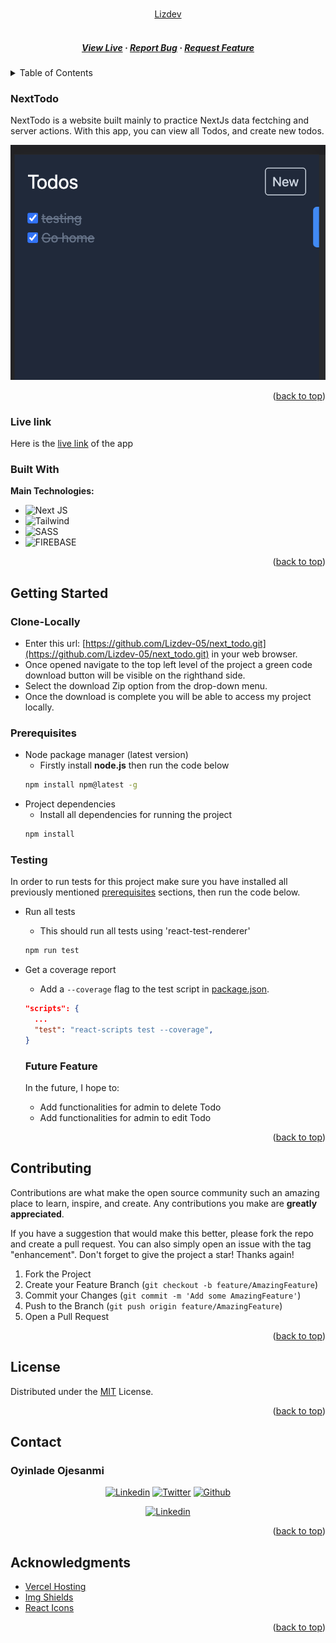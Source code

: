 <a name="readme-top"></a>

<!-- PROJECT LOGO -->
<br />
<div align="center">
  <a href="https://lizdev.tech/">
    Lizdev
  </a>

  <h5 align="center"> 
    <br />
    <a href="#" target="_blank">View Live</a>
    ·
    <a href="https://github.com/Lizdev-05/next_todo/issues/new" target="_blank">Report Bug</a>
    ·
    <a href="https://github.com/Lizdev-05/next_todo/issues/new" target="_blank">Request Feature</a>
  </h5>
</div>

<!-- TABLE OF CONTENTS -->
<details>
  <summary>Table of Contents</summary>
  <ol>
    <li>
      <a href="#nexttodo">NextTodo</a>
      <ul>
        <li><a href="#live-link">Live Link</a></li>
        <li><a href="#built-with">Built With</a></li>
      </ul>
    </li>
    <li>
      <a href="#getting-started">Getting Started</a>
      <ul>
        <li><a href="#clone-locally">Clone Locally</a></li>
        <li><a href="#prerequisites">Prerequisites</a></li>
        <li><a href="#testing">Testing</a></li>
        <li><a href="#future-feture">Future Feature</a></li>
      </ul>
    </li>
    <li><a href="#contributing">Contributing</a></li>
    <li><a href="#license">License</a></li>
    <li><a href="#contact">Contact</a></li>
    <li><a href="#acknowledgments">Acknowledgments</a></li>
  </ol>
</details>

<!-- ABOUT THE PROJECT -->

### NextTodo

NextTodo is a website built mainly to practice NextJs data fectching and server actions. With this app, you can view all Todos, and create new todos.

<div align="center">

<img  width="1000" alt="todo" src="./public/images/todo.png" />
</div>

<p align="right">(<a href="#readme-top">back to top</a>)</p>

### Live link

Here is the [live link](https://NextTodo.netlify.app/) of the app

### Built With

**Main Technologies:**

- ![Next JS](https://img.shields.io/badge/Next-black?style=for-the-badge&logo=next.js&logoColor=white)
- ![Tailwind](https://img.shields.io/badge/-Tailwind%20CSS-06B6D4?logo=tailwind-css&logoColor=white&style=flat)
- ![SASS](https://img.shields.io/badge/SASS-hotpink.svg?style=for-the-badge&logo=SASS&logoColor=white)
- ![FIREBASE](https://img.shields.io/badge/-Firebase-white?logo=firebase&logoColor=FFCA28&style=flat)

<p align="right">(<a href="#readme-top">back to top</a>)</p>

<!-- GETTING STARTED -->

## Getting Started

### Clone-Locally

- Enter this url: [https://github.com/Lizdev-05/next_todo.git](https://github.com/Lizdev-05/next_todo.git) in your web browser.
- Once opened navigate to the top left level of the project a green code download button will be visible on the righthand side.
- Select the download Zip option from the drop-down menu.
- Once the download is complete you will be able to access my project locally.

### Prerequisites

- Node package manager (latest version)
  - Firstly install **node.js** then run the code below
  ```sh
  npm install npm@latest -g
  ```
- Project dependencies
  - Install all dependencies for running the project
  ```sh
  npm install
  ```

### Testing

In order to run tests for this project make sure you have installed all previously mentioned [prerequisites](#prerequisites) sections, then run the code below.

- Run all tests
  - This should run all tests using 'react-test-renderer'
  ```sh
  npm run test
  ```
- Get a coverage report

  - Add a `--coverage` flag to the test script in [package.json](package.json).

  ```json
  "scripts": {
    ...
    "test": "react-scripts test --coverage",
  }
  ```

  ### Future Feature

  In the future, I hope to:

  - Add functionalities for admin to delete Todo
  - Add functionalities for admin to edit Todo

<p align="right">(<a href="#readme-top">back to top</a>)</p>

<!-- CONTRIBUTING -->

## Contributing

Contributions are what make the open source community such an amazing place to learn, inspire, and create. Any contributions you make are **greatly appreciated**.

If you have a suggestion that would make this better, please fork the repo and create a pull request. You can also simply open an issue with the tag "enhancement".
Don't forget to give the project a star! Thanks again!

1. Fork the Project
2. Create your Feature Branch (`git checkout -b feature/AmazingFeature`)
3. Commit your Changes (`git commit -m 'Add some AmazingFeature'`)
4. Push to the Branch (`git push origin feature/AmazingFeature`)
5. Open a Pull Request

<p align="right">(<a href="#readme-top">back to top</a>)</p>

<!-- LICENSE -->

## License

Distributed under the [MIT](/LICENSE) License.

<p align="right">(<a href="#readme-top">back to top</a>)</p>

<!-- CONTACT -->

## Contact

### Oyinlade Ojesanmi

 <div align="center">
 <a href="https://www.linkedin.com/in/oyinlade-ojesanmi/"><img src="https://img.shields.io/badge/linkedin-%230070f3.svg?style=for-the-badge&logo=linkedin&logoColor=white" alt="Linkedin"></a> 
 <a href="https://twitter.com/ojesanmi_oyin"><img src="https://img.shields.io/badge/Twitter-%230070f3.svg?style=for-the-badge&logo=Twitter&logoColor=white" alt="Twitter"></a> 
 <a href="https://github.com/Lizdev-05"><img src="https://img.shields.io/badge/github-%230070f3.svg?style=for-the-badge&logo=github&logoColor=white" alt="Github"></a> 
 
 <a href="mailto:ojesanmioyinlade@gmail.com"><img src="https://img.shields.io/badge/Gmail-0070f3?style=for-the-badge&logo=gmail&logoColor=white" alt="Linkedin"></a>
 </div>

<p align="right">(<a href="#readme-top">back to top</a>)</p>

<!-- ACKNOWLEDGMENTS -->

## Acknowledgments

- [Vercel Hosting](https://vercel.com/)
- [Img Shields](https://shields.io)
- [React Icons](https://react-icons.github.io/react-icons/search)

<p align="right">(<a href="#readme-top">back to top</a>)</p>
